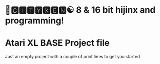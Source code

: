 # 🌆🅲🅸🆃🆈🆇🅴🅽☯️ 8 & 16 bit hijinx and programming!

# Atari XL BASE Project file

Just an empty project with a couple of print lines to get you started

